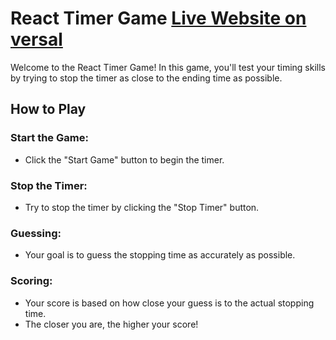
# React Timer Game [Live Website on versal](https://use-of-refs-project.vercel.app/)
Welcome to the React Timer Game! In this game, you'll test your timing skills by trying to stop the timer as close to the ending time as possible.

## How to Play
### Start the Game:

 - Click the "Start Game" button to begin the timer.
### Stop the Timer:

 - Try to stop the timer by clicking the "Stop Timer" button.
### Guessing:

 - Your goal is to guess the stopping time as accurately as possible.
### Scoring:

 - Your score is based on how close your guess is to the actual stopping time.
 - The closer you are, the higher your score!
